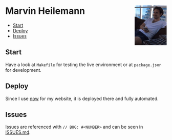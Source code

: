 <h1 align="left">
  <img align="right" src="./static/me.gif" width="100">
  <b>Marvin Heilemann</b>
</h1>

- [Start](#start)
- [Deploy](#deploy)
- [Issues](#issues)

## Start

Have a look at `Makefile` for testing the live environment or at `package.json`
for development.

## Deploy

Since I use [now](https://zeit.co/muuvmuuv/portfolio) for my website, it is
deployed there and fully automated.

## Issues

Issues are referenced with `// BUG: #<NUMBER>` and can be seen in
[ISSUES.md](./ISSUES.md).
